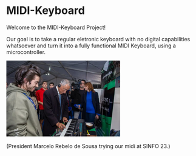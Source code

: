 # MIDI-Keyboard
Welcome to the MIDI-Keyboard Project!

Our goal is to take a regular eletronic keyboard with no digital capabilities whatsoever and turn it into a fully functional MIDI Keyboard, using a microcontroller. 

<img src="./midi.png" alt="Image" width="300px" />


(President Marcelo Rebelo de Sousa trying our midi at SINFO 23.)

